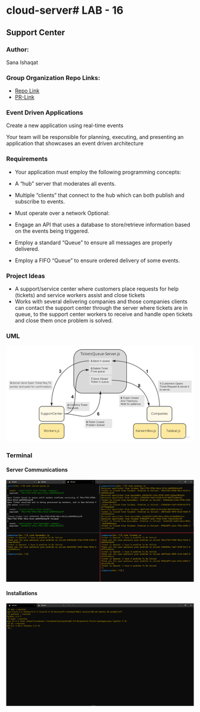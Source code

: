 # cloud-server# LAB - 16
## Support Center 

### Author:
Sana Ishaqat


 ### **Group Organization Repo Links:**
- [Repo Link](https://github.com/SanaIshaqat/cloud-server)
- [PR-Link](https://github.com/SanaIshaqat/cloud-server/pull/2)

### **Event Driven Applications**

Create a new application using real-time events

Your team will be responsible for planning, executing, and presenting an application that showcases an event driven architecture

### **Requirements**

- Your application must employ the following programming concepts:

- A “hub” server that moderates all events.

- Multiple “clients” that connect to the hub which can both publish and subscribe to events.

- Must operate over a network
Optional:

- Engage an API that uses a database to store/retrieve information based on the events being triggered.

- Employ a standard “Queue” to ensure all messages are properly delivered.

- Employ a FIFO “Queue” to ensure ordered delivery of some events.


### **Project Ideas**

- A support/service center where customers place requests for help (tickets) and service workers assist and close tickets
- Works with several delivering companies and those companies clients can contact the support center through the server where tickets are in queue, to the support center workers to receive and handle open tickets and close them once problem is solved.


### **UML**

![](UML16.jpg)

### **Terminal** 

#### Server Communications 
![](lab16TerminalLogs.PNG)

#### Installations
![](awspip3python3eb--version.PNG)

